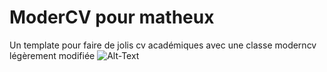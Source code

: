 # ModerCV pour matheux

Un template pour faire de jolis cv académiques avec une classe moderncv légèrement modifiée
![Alt-Text](./snapshot.png)
